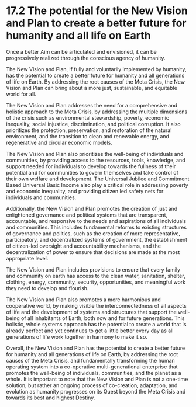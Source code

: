 # 17.2 The potential for the New Vision and Plan to create a better future for humanity and all life on Earth

Once a better Aim can be articulated and envisioned, it can be progressively realized through the conscious agency of humanity. 

The New Vision and Plan, if fully and voluntarily implemented by humanity, has the potential to create a better future for humanity and all generations of life on Earth. By addressing the root causes of the Meta Crisis, the New Vision and Plan can bring about a more just, sustainable, and equitable world for all.

The New Vision and Plan addresses the need for a comprehensive and holistic approach to the Meta Crisis, by addressing the multiple dimensions of the crisis such as environmental stewardship, poverty, economic inequality, social injustice, discrimination, and political corruption. It also prioritizes the protection, preservation, and restoration of the natural environment, and the transition to clean and renewable energy, and regenerative and circular economic models.

The New Vision and Plan also prioritizes the well-being of individuals and communities, by providing access to the resources, tools, knowledge, and support needed for individuals to develop towards the fullness of their potential and for communities to govern themselves and take control of their own welfare and development. The Universal Jubilee and Commitment Based Universal Basic Income also play a critical role in addressing poverty and economic inequality, and providing citizen led safety nets for individuals and communities.

Additionally, the New Vision and Plan promotes the creation of just and enlightened governance and political systems that are transparent, accountable, and responsive to the needs and aspirations of all individuals and communities. This includes fundamental reforms to existing structures of governance and politics, such as the creation of more representative, participatory, and decentralized systems of government, the establishment of citizen-led oversight and accountability mechanisms, and the decentralization of power to ensure that decisions are made at the most appropriate level.

The New Vision and Plan includes provisions to ensure that every family and community on earth has access to the clean water, sanitation, shelter, clothing, energy, community, security, opportunities, and meaningful work they need to develop and flourish. 

The New Vision and Plan also promotes a more harmonious and cooperative world, by making visible the interconnectedness of all aspects of life and the development of systems and structures that support the well-being of all inhabitants of Earth, both now and for future generations. This holistic, whole systems approach has the potential to create a world that is already perfect and yet continues to get a little better every day as all generations of life work together in harmony to make it so.

Overall, the New Vision and Plan has the potential to create a better future for humanity and all generations of life on Earth, by addressing the root causes of the Meta Crisis, and fundamentally transforming the human operating system into a co-operative multi-generational enterprise that promotes the well-being of individuals, communities, and the planet as a whole. It is important to note that the New Vision and Plan is not a one-time solution, but rather an ongoing process of co-creation, adaptation, and evolution as humanity progresses on its Quest beyond the Meta Crisis and towards its best and highest Destiny.